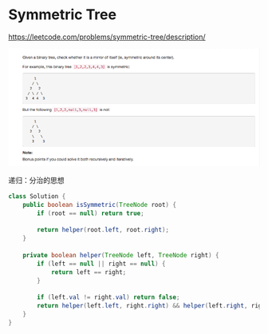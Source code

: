 # Symmetric Tree

https://leetcode.com/problems/symmetric-tree/description/

![](/assets/1.png)

递归：分治的思想

```java
class Solution {
    public boolean isSymmetric(TreeNode root) {
        if (root == null) return true;
    
        return helper(root.left, root.right);
    }
    
    private boolean helper(TreeNode left, TreeNode right) {
        if (left == null || right == null) {
            return left == right;
        }
        
        if (left.val != right.val) return false;
        return helper(left.left, right.right) && helper(left.right, right.left);
    }
}
```



